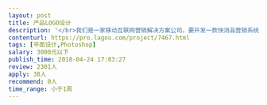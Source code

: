 ```yaml
---                
layout: post       
title: 产品LOGO设计           
description: '</br>我们是一家移动互联网营销解决方案公司，要开发一款快消品营销系统，用户购买产品后可以扫码进行会员积分。需要设计一款产品LOGO,需要设计师有扎实的logo设计能力。LOGO整体要求扁平化，干净整洁。</br>'     
contenturl: https://pro.lagou.com/project/7467.html      
tags: [平面设计,Photoshop]            
salary: 3000元以下          
publish_time: 2018-04-24 17:03:27         
review: 2301人                   
apply: 38人                   
recommend: 0人                   
time_range: 小于1周              
---                 
```

